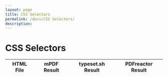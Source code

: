 ```yaml
---
layout: page
title: CSS Selectors
permalink: /docs/CSS Selectors/
description: 
---
```


# CSS Selectors
HTML File | mPDF Result | typeset.sh Result | PDFreactor Result
------------ | ------------- | ------------- | -------------
